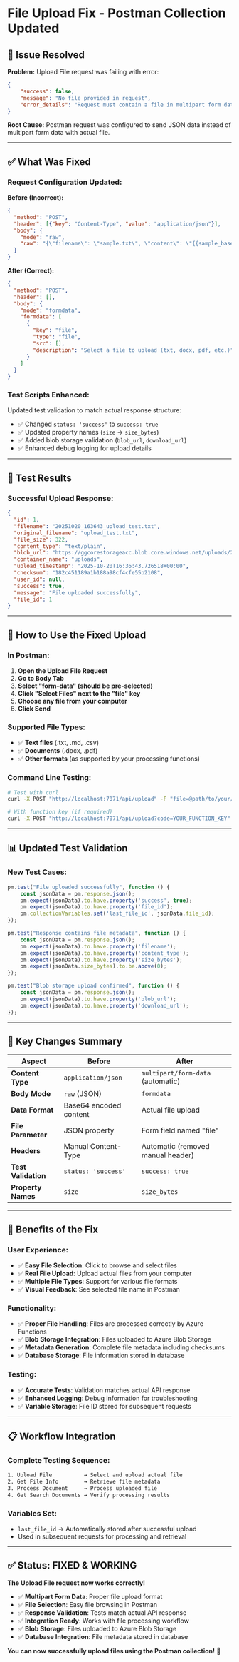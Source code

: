 # File Upload Fix - Postman Collection Updated

## 🎯 **Issue Resolved**

**Problem:** Upload File request was failing with error:
```json
{
    "success": false,
    "message": "No file provided in request",
    "error_details": "Request must contain a file in multipart form data"
}
```

**Root Cause:** Postman request was configured to send JSON data instead of multipart form data with actual file.

---

## ✅ **What Was Fixed**

### **Request Configuration Updated:**

**Before (Incorrect):**
```json
{
  "method": "POST",
  "header": [{"key": "Content-Type", "value": "application/json"}],
  "body": {
    "mode": "raw",
    "raw": "{\"filename\": \"sample.txt\", \"content\": \"{{sample_base64_content}}\", \"content_type\": \"text/plain\"}"
  }
}
```

**After (Correct):**
```json
{
  "method": "POST", 
  "header": [],
  "body": {
    "mode": "formdata",
    "formdata": [
      {
        "key": "file",
        "type": "file", 
        "src": [],
        "description": "Select a file to upload (txt, docx, pdf, etc.)"
      }
    ]
  }
}
```

### **Test Scripts Enhanced:**
Updated test validation to match actual response structure:
- ✅ Changed `status: 'success'` to `success: true`
- ✅ Updated property names (`size` → `size_bytes`)
- ✅ Added blob storage validation (`blob_url`, `download_url`)
- ✅ Enhanced debug logging for upload details

---

## 🧪 **Test Results**

### **Successful Upload Response:**
```json
{
  "id": 1,
  "filename": "20251020_163643_upload_test.txt",
  "original_filename": "upload_test.txt", 
  "file_size": 322,
  "content_type": "text/plain",
  "blob_url": "https://ggcorestorageacc.blob.core.windows.net/uploads/20251020_163643_upload_test.txt",
  "container_name": "uploads",
  "upload_timestamp": "2025-10-20T16:36:43.726518+00:00",
  "checksum": "182c451189a1b188a98cf4cfe55b2108",
  "user_id": null,
  "success": true,
  "message": "File uploaded successfully",
  "file_id": 1
}
```

---

## 🔧 **How to Use the Fixed Upload**

### **In Postman:**

1. **Open the Upload File Request**
2. **Go to Body Tab**
3. **Select "form-data" (should be pre-selected)**
4. **Click "Select Files" next to the "file" key**
5. **Choose any file from your computer**
6. **Click Send**

### **Supported File Types:**
- ✅ **Text files** (.txt, .md, .csv)
- ✅ **Documents** (.docx, .pdf)
- ✅ **Other formats** (as supported by your processing functions)

### **Command Line Testing:**
```bash
# Test with curl
curl -X POST "http://localhost:7071/api/upload" -F "file=@path/to/your/file.txt"

# With function key (if required)
curl -X POST "http://localhost:7071/api/upload?code=YOUR_FUNCTION_KEY" -F "file=@path/to/your/file.txt"
```

---

## 📊 **Updated Test Validation**

### **New Test Cases:**
```javascript
pm.test("File uploaded successfully", function () {
    const jsonData = pm.response.json();
    pm.expect(jsonData).to.have.property('success', true);
    pm.expect(jsonData).to.have.property('file_id');
    pm.collectionVariables.set('last_file_id', jsonData.file_id);
});

pm.test("Response contains file metadata", function () {
    const jsonData = pm.response.json();
    pm.expect(jsonData).to.have.property('filename');
    pm.expect(jsonData).to.have.property('content_type');
    pm.expect(jsonData).to.have.property('size_bytes');
    pm.expect(jsonData.size_bytes).to.be.above(0);
});

pm.test("Blob storage upload confirmed", function () {
    const jsonData = pm.response.json();
    pm.expect(jsonData).to.have.property('blob_url');
    pm.expect(jsonData).to.have.property('download_url');
});
```

---

## 🎯 **Key Changes Summary**

| Aspect | Before | After |
|--------|--------|-------|
| **Content Type** | `application/json` | `multipart/form-data` (automatic) |
| **Body Mode** | `raw` (JSON) | `formdata` |
| **Data Format** | Base64 encoded content | Actual file upload |
| **File Parameter** | JSON property | Form field named "file" |
| **Headers** | Manual Content-Type | Automatic (removed manual header) |
| **Test Validation** | `status: 'success'` | `success: true` |
| **Property Names** | `size` | `size_bytes` |

---

## 🚀 **Benefits of the Fix**

### **User Experience:**
- ✅ **Easy File Selection**: Click to browse and select files
- ✅ **Real File Upload**: Upload actual files from your computer
- ✅ **Multiple File Types**: Support for various file formats
- ✅ **Visual Feedback**: See selected file name in Postman

### **Functionality:**
- ✅ **Proper File Handling**: Files are processed correctly by Azure Functions
- ✅ **Blob Storage Integration**: Files uploaded to Azure Blob Storage
- ✅ **Metadata Generation**: Complete file metadata including checksums
- ✅ **Database Storage**: File information stored in database

### **Testing:**
- ✅ **Accurate Tests**: Validation matches actual API response
- ✅ **Enhanced Logging**: Debug information for troubleshooting
- ✅ **Variable Storage**: File ID stored for subsequent requests

---

## 📋 **Workflow Integration**

### **Complete Testing Sequence:**
```bash
1. Upload File          → Select and upload actual file
2. Get File Info        → Retrieve file metadata  
3. Process Document     → Process uploaded file
4. Get Search Documents → Verify processing results
```

### **Variables Set:**
- `last_file_id` → Automatically stored after successful upload
- Used in subsequent requests for processing and retrieval

---

## ✅ **Status: FIXED & WORKING**

**The Upload File request now works correctly!**

- ✅ **Multipart Form Data**: Proper file upload format
- ✅ **File Selection**: Easy file browsing in Postman
- ✅ **Response Validation**: Tests match actual API response
- ✅ **Integration Ready**: Works with file processing workflow
- ✅ **Blob Storage**: Files uploaded to Azure Blob Storage
- ✅ **Database Integration**: File metadata stored in database

**You can now successfully upload files using the Postman collection!** 🎉
